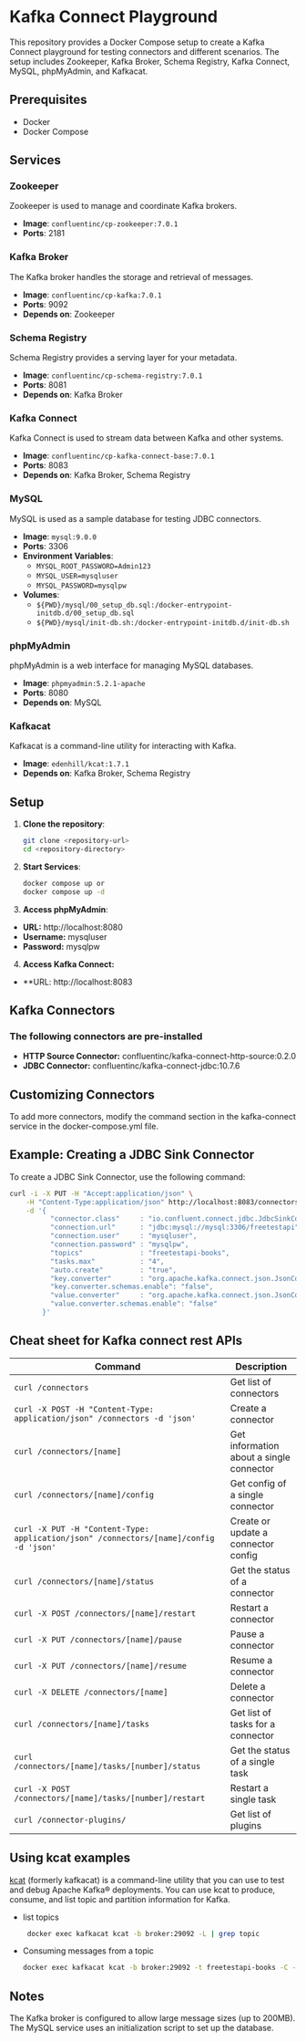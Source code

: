 # Kafka Connect Playground

This repository provides a Docker Compose setup to create a Kafka Connect playground for testing connectors and different scenarios. The setup includes Zookeeper, Kafka Broker, Schema Registry, Kafka Connect, MySQL, phpMyAdmin, and Kafkacat.

## Prerequisites

- Docker
- Docker Compose

## Services

### Zookeeper

Zookeeper is used to manage and coordinate Kafka brokers.

- **Image**: `confluentinc/cp-zookeeper:7.0.1`
- **Ports**: 2181

### Kafka Broker

The Kafka broker handles the storage and retrieval of messages.

- **Image**: `confluentinc/cp-kafka:7.0.1`
- **Ports**: 9092
- **Depends on**: Zookeeper

### Schema Registry

Schema Registry provides a serving layer for your metadata.

- **Image**: `confluentinc/cp-schema-registry:7.0.1`
- **Ports**: 8081
- **Depends on**: Kafka Broker

### Kafka Connect

Kafka Connect is used to stream data between Kafka and other systems.

- **Image**: `confluentinc/cp-kafka-connect-base:7.0.1`
- **Ports**: 8083
- **Depends on**: Kafka Broker, Schema Registry

### MySQL

MySQL is used as a sample database for testing JDBC connectors.

- **Image**: `mysql:9.0.0`
- **Ports**: 3306
- **Environment Variables**:
  - `MYSQL_ROOT_PASSWORD=Admin123`
  - `MYSQL_USER=mysqluser`
  - `MYSQL_PASSWORD=mysqlpw`
- **Volumes**:
  - `${PWD}/mysql/00_setup_db.sql:/docker-entrypoint-initdb.d/00_setup_db.sql`
  - `${PWD}/mysql/init-db.sh:/docker-entrypoint-initdb.d/init-db.sh`

### phpMyAdmin

phpMyAdmin is a web interface for managing MySQL databases.

- **Image**: `phpmyadmin:5.2.1-apache`
- **Ports**: 8080
- **Depends on**: MySQL

### Kafkacat

Kafkacat is a command-line utility for interacting with Kafka.

- **Image**: `edenhill/kcat:1.7.1`
- **Depends on**: Kafka Broker, Schema Registry

## Setup

1. **Clone the repository**:
   ```bash
   git clone <repository-url>
   cd <repository-directory>

2. **Start Services**:
   ```bash
   docker compose up or
   docker compose up -d

3. **Access phpMyAdmin**:
- **URL:**  http://localhost:8080
- **Username:** mysqluser
- **Password:** mysqlpw

4. **Access Kafka Connect:**
- **URL: http://localhost:8083

## **Kafka Connectors**

### The following connectors are pre-installed

- **HTTP Source Connector:** confluentinc/kafka-connect-http-source:0.2.0
- **JDBC Connector:** confluentinc/kafka-connect-jdbc:10.7.6

## **Customizing Connectors**
To add more connectors, modify the command section in the kafka-connect service in the docker-compose.yml file.

## Example: Creating a JDBC Sink Connector
To create a JDBC Sink Connector, use the following command:
```bash
curl -i -X PUT -H "Accept:application/json" \
    -H "Content-Type:application/json" http://localhost:8083/connectors/sink-jdbc-mysql-00/config \
    -d '{
          "connector.class"     : "io.confluent.connect.jdbc.JdbcSinkConnector",
          "connection.url"      : "jdbc:mysql://mysql:3306/freetestapi",
          "connection.user"     : "mysqluser",
          "connection.password" : "mysqlpw",
          "topics"              : "freetestapi-books",
          "tasks.max"           : "4",
          "auto.create"         : "true",
          "key.converter"       : "org.apache.kafka.connect.json.JsonConverter",
          "key.converter.schemas.enable": "false",
          "value.converter"     : "org.apache.kafka.connect.json.JsonConverter",
          "value.converter.schemas.enable": "false"
        }'
```

## Cheat sheet for Kafka connect rest APIs

| Command                                                                 | Description                             |
|-------------------------------------------------------------------------|-----------------------------------------|
| `curl /connectors`                                                      | Get list of connectors                  |
| `curl -X POST -H "Content-Type: application/json" /connectors -d 'json'`| Create a connector                      |
| `curl /connectors/[name]`                                               | Get information about a single connector|
| `curl /connectors/[name]/config`                                        | Get config of a single connector        |
| `curl -X PUT -H "Content-Type: application/json" /connectors/[name]/config -d 'json'` | Create or update a connector config     |
| `curl /connectors/[name]/status`                                        | Get the status of a connector           |
| `curl -X POST /connectors/[name]/restart`                               | Restart a connector                     |
| `curl -X PUT /connectors/[name]/pause`                                  | Pause a connector                       |
| `curl -X PUT /connectors/[name]/resume`                                 | Resume a connector                      |
| `curl -X DELETE /connectors/[name]`                                      | Delete a connector                      |
| `curl /connectors/[name]/tasks`                                         | Get list of tasks for a connector       |
| `curl /connectors/[name]/tasks/[number]/status`                         | Get the status of a single task         |
| `curl -X POST /connectors/[name]/tasks/[number]/restart`                | Restart a single task                   |
| `curl /connector-plugins/`                                              | Get list of plugins                     |

## Using kcat examples
[kcat](https://docs.confluent.io/platform/current/tools/kafkacat-usage.html) (formerly kafkacat) is a command-line utility that you can use to test and debug Apache Kafka® deployments. You can use kcat to produce, consume, and list topic and partition information for Kafka.

- list topics
  ```bash
   docker exec kafkacat kcat -b broker:29092 -L | grep topic
   ```

- Consuming messages from a topic
  ```bash
  docker exec kafkacat kcat -b broker:29092 -t freetestapi-books -C -J | jq '.'
  ```

## **Notes**
The Kafka broker is configured to allow large message sizes (up to 200MB).
The MySQL service uses an initialization script to set up the database.
